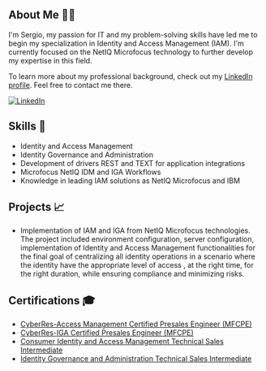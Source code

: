 ## About Me 👨‍💻
I'm Sergio, my passion for IT and my problem-solving skills have led me to begin my specialization in Identity and Access Management (IAM). I'm currently focused on the NetIQ Microfocus technology to further develop my expertise in this field.

To learn more about my professional background, check out my [LinkedIn profile](https://www.linkedin.com/in/sergio-moreira-iam/). Feel free to contact me there.

[![LinkedIn](https://img.shields.io/badge/LinkedIn-0077B5?style=for-the-badge&logo=linkedin&logoColor=white)](https://www.linkedin.com/in/sergio-moreira-iam/)

## Skills 🚀
- Identity and Access Management
- Identity Governance and Administration
- Development of drivers REST and TEXT for application integrations
- Microfocus NetIQ IDM and IGA Workflows
- Knowledge in leading IAM solutions as NetIQ Microfocus and IBM 
<!-- - Experience with programming languages, including Java and Python -->

## Projects 📈
- Implementation of IAM and IGA from NetIQ Microfocus technologies. The project included environment configuration, server configuration, implementation of Identity and Access Management functionalities for the final goal of centralizing all identity operations in a scenario where the identity have the appropriate level of access , at the right time, for the right duration, while ensuring compliance and minimizing risks.

## Certifications 🎓
- [CyberRes-Access Management Certified Presales Engineer (MFCPE)](https://www.credly.com/badges/573f9b0b-1bd1-480b-90c4-d281beb395f2/public_url)
- [CyberRes-IGA Certified Presales Engineer (MFCPE)](https://www.credly.com/badges/70be03de-1021-4fc5-8885-9cc4c242dc59/public_url)
- [Consumer Identity and Access Management Technical Sales Intermediate](https://www.credly.com/badges/37baa35e-5c42-4e80-856c-7d5192297c8f/public_url)
- [Identity Governance and Administration Technical Sales Intermediate](https://www.credly.com/badges/924a2254-ce39-4af5-bf64-005d8ba12774/public_url)
